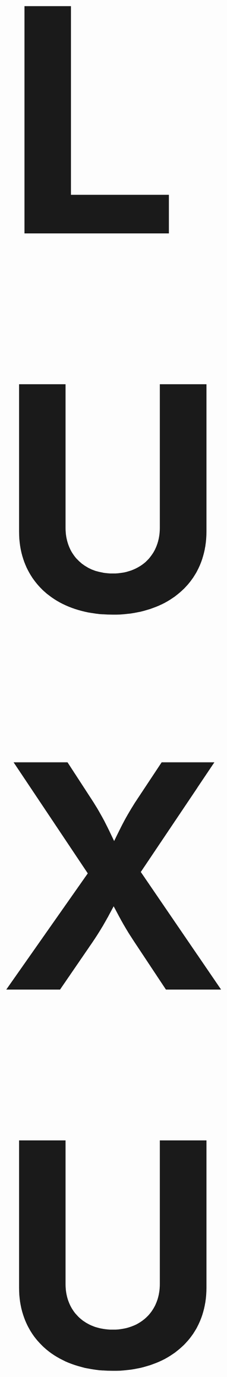 <div align="center">

# <span style="font-size: 30em; font-weight: bold;">LUXURY 4 STYLE</span>

</div>

<div align="center">

### <span style="font-size: 5em; font-style: italic; font-weight: bold;">Điền | Hiếu | Nhất | Thắng</span>
<div style="border-top: 3px solid #444; width: 50%; margin-top: 5px; margin-bottom: 20px;"></div>

</div>

<div style="background-color:#161B22; padding:10px; border-radius:8px;">

</div>  

---

## ẢNH DEMO QUẢN LÝ SHOP BÁN QUẦN ÁO  

<div align="center">
  <img src="SHOP/Resources/demoQL.png" alt="Demo Shop" style="max-width: 100%; height: auto; border-radius: 8px;">
</div>

---

<div align="center">

### 💻 Lập Trình Win 💻  

</div>

---

<div align="center">

</div>

